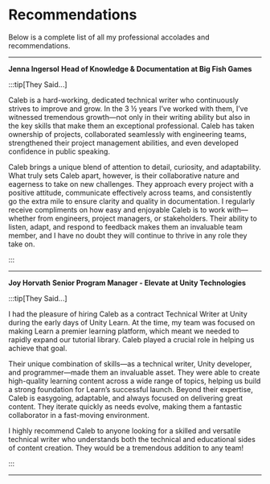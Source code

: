 # Recommendations

Below is a complete list of all my professional accolades and recommendations.

---

**Jenna Ingersol**
__Head of Knowledge & Documentation at Big Fish Games__

:::tip[They Said...]

Caleb is a hard-working, dedicated technical writer who continuously strives to improve and grow. In the 3 ½ years I’ve worked with them, I’ve witnessed tremendous growth—not only in their writing ability but also in the key skills that make them an exceptional professional. Caleb has taken ownership of projects, collaborated seamlessly with engineering teams, strengthened their project management abilities, and even developed confidence in public speaking.

Caleb brings a unique blend of attention to detail, curiosity, and adaptability. What truly sets Caleb apart, however, is their collaborative nature and eagerness to take on new challenges. They approach every project with a positive attitude, communicate effectively across teams, and consistently go the extra mile to ensure clarity and quality in documentation. I regularly receive compliments on how easy and enjoyable Caleb is to work with—whether from engineers, project managers, or stakeholders. Their ability to listen, adapt, and respond to feedback makes them an invaluable team member, and I have no doubt they will continue to thrive in any role they take on.

:::

---

**Joy Horvath**
__Senior Program Manager - Elevate at Unity Technologies__

:::tip[They Said...]

I had the pleasure of hiring Caleb as a contract Technical Writer at Unity during the early days of Unity Learn. At the time, my team was focused on making Learn a premier learning platform, which meant we needed to rapidly expand our tutorial library. Caleb played a crucial role in helping us achieve that goal.

Their unique combination of skills—as a technical writer, Unity developer, and programmer—made them an invaluable asset. They were able to create high-quality learning content across a wide range of topics, helping us build a strong foundation for Learn’s successful launch. Beyond their expertise, Caleb is easygoing, adaptable, and always focused on delivering great content. They iterate quickly as needs evolve, making them a fantastic collaborator in a fast-moving environment.

I highly recommend Caleb to anyone looking for a skilled and versatile technical writer who understands both the technical and educational sides of content creation. They would be a tremendous addition to any team!

:::

---
